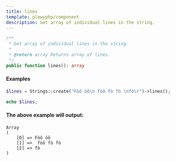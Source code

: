 ```yaml
---
title: lines
template: glowyphp/component
description: Get array of individual lines in the string.
---
```


```php
/**
 * Get array of individual lines in the string.
 *
 * @return array Returns array of lines.
 */
public function lines(): array
```

#### Examples

```php
$lines = Strings::create("Fòô òô\n fòô fò fò \nfò\r")->lines();

echo $lines;
```

#### The above example will output:

```text
Array
(
    [0] => Fòô òô
    [1] =>  fòô fò fò
    [2] => fò
)
```

